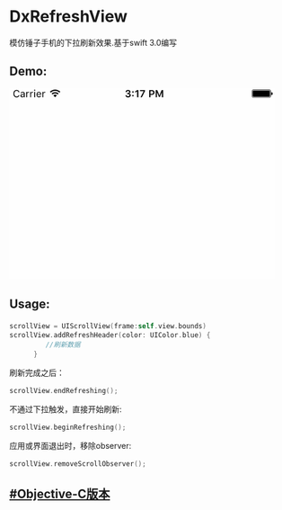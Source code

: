 # DxRefreshView


模仿锤子手机的下拉刷新效果.基于swift 3.0编写


Demo:
---

![image](image/refresh_header.gif)

Usage:
---

```Swift
scrollView = UIScrollView(frame:self.view.bounds)
scrollView.addRefreshHeader(color: UIColor.blue) {
         //刷新数据
      }
```

刷新完成之后：

```Swift
scrollView.endRefreshing();
```

不通过下拉触发，直接开始刷新:

```Swift
scrollView.beginRefreshing();
```

应用或界面退出时，移除observer:

```Swift
scrollView.removeScrollObserver();
```

[#Objective-C版本](https://github.com/StevenDXC/DxRefreshView_OC)
---
